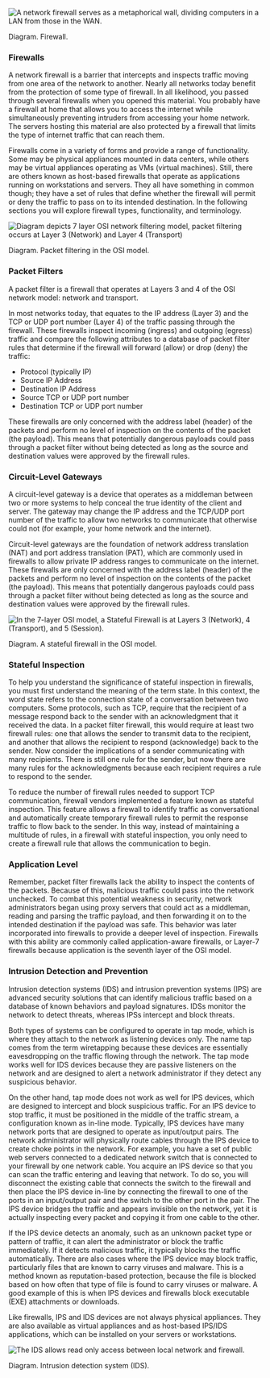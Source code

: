 ![A network firewall serves as a metaphorical wall, dividing computers in a LAN from those in the WAN.](https://assets.wgu.edu/284e633988bbaee9fc9c9b4cbb5ccd26)

Diagram. Firewall.

### Firewalls

A network firewall is a barrier that intercepts and inspects traffic moving from one area of the network to another. Nearly all networks today benefit from the protection of some type of firewall. In all likelihood, you passed through several firewalls when you opened this material. You probably have a firewall at home that allows you to access the internet while simultaneously preventing intruders from accessing your home network. The servers hosting this material are also protected by a firewall that limits the type of internet traffic that can reach them.

Firewalls come in a variety of forms and provide a range of functionality. Some may be physical appliances mounted in data centers, while others may be virtual appliances operating as VMs (virtual machines). Still, there are others known as host-based firewalls that operate as applications running on workstations and servers. They all have something in common though; they have a set of rules that define whether the firewall will permit or deny the traffic to pass on to its intended destination. In the following sections you will explore firewall types, functionality, and terminology.

![Diagram depicts 7 layer OSI network filtering model, packet filtering occurs at Layer 3 (Network) and Layer 4 (Transport)](https://assets.wgu.edu/18a36066ff38960df6011e3654a882b7)

Diagram. Packet filtering in the OSI model.

### Packet Filters

A packet filter is a firewall that operates at Layers 3 and 4 of the OSI network model: network and transport.

In most networks today, that equates to the IP address (Layer 3) and the TCP or UDP port number (Layer 4) of the traffic passing through the firewall. These firewalls inspect incoming (ingress) and outgoing (egress) traffic and compare the following attributes to a database of packet filter rules that determine if the firewall will forward (allow) or drop (deny) the traffic:

-   Protocol (typically IP)
-   Source IP Address
-   Destination IP Address
-   Source TCP or UDP port number
-   Destination TCP or UDP port number

These firewalls are only concerned with the address label (header) of the packets and perform no level of inspection on the contents of the packet (the payload). This means that potentially dangerous payloads could pass through a packet filter without being detected as long as the source and destination values were approved by the firewall rules.

### Circuit-Level Gateways

A circuit-level gateway is a device that operates as a middleman between two or more systems to help conceal the true identity of the client and server. The gateway may change the IP address and the TCP/UDP port number of the traffic to allow two networks to communicate that otherwise could not (for example, your home network and the internet).

Circuit-level gateways are the foundation of network address translation (NAT) and port address translation (PAT), which are commonly used in firewalls to allow private IP address ranges to communicate on the internet. These firewalls are only concerned with the address label (header) of the packets and perform no level of inspection on the contents of the packet (the payload). This means that potentially dangerous payloads could pass through a packet filter without being detected as long as the source and destination values were approved by the firewall rules.

![In the 7-layer OSI model, a Stateful Firewall is at Layers 3 (Network), 4 (Transport), and 5 (Session).](https://assets.wgu.edu/f89880a8dfb34f836f2f300fed3872bf)

Diagram. A stateful firewall in the OSI model.

### Stateful Inspection

To help you understand the significance of stateful inspection in firewalls, you must first understand the meaning of the term state. In this context, the word state refers to the connection state of a conversation between two computers. Some protocols, such as TCP, require that the recipient of a message respond back to the sender with an acknowledgment that it received the data. In a packet filter firewall, this would require at least two firewall rules: one that allows the sender to transmit data to the recipient, and another that allows the recipient to respond (acknowledge) back to the sender. Now consider the implications of a sender communicating with many recipients. There is still one rule for the sender, but now there are many rules for the acknowledgments because each recipient requires a rule to respond to the sender.

To reduce the number of firewall rules needed to support TCP communication, firewall vendors implemented a feature known as stateful inspection. This feature allows a firewall to identify traffic as conversational and automatically create temporary firewall rules to permit the response traffic to flow back to the sender. In this way, instead of maintaining a multitude of rules, in a firewall with stateful inspection, you only need to create a firewall rule that allows the communication to begin.

### Application Level

Remember, packet filter firewalls lack the ability to inspect the contents of the packets. Because of this, malicious traffic could pass into the network unchecked. To combat this potential weakness in security, network administrators began using proxy servers that could act as a middleman, reading and parsing the traffic payload, and then forwarding it on to the intended destination if the payload was safe. This behavior was later incorporated into firewalls to provide a deeper level of inspection. Firewalls with this ability are commonly called application-aware firewalls, or Layer-7 firewalls because application is the seventh layer of the OSI model. 

### Intrusion Detection and Prevention

Intrusion detection systems (IDS) and intrusion prevention systems (IPS) are advanced security solutions that can identify malicious traffic based on a database of known behaviors and payload signatures. IDSs monitor the network to detect threats, whereas IPSs intercept and block threats.

Both types of systems can be configured to operate in tap mode, which is where they attach to the network as listening devices only. The name tap comes from the term wiretapping because these devices are essentially eavesdropping on the traffic flowing through the network. The tap mode works well for IDS devices because they are passive listeners on the network and are designed to alert a network administrator if they detect any suspicious behavior.

On the other hand, tap mode does not work as well for IPS devices, which are designed to intercept and block suspicious traffic. For an IPS device to stop traffic, it must be positioned in the middle of the traffic stream, a configuration known as in-line mode. Typically, IPS devices have many network ports that are designed to operate as input/output pairs. The network administrator will physically route cables through the IPS device to create choke points in the network. For example, you have a set of public web servers connected to a dedicated network switch that is connected to your firewall by one network cable. You acquire an IPS device so that you can scan the traffic entering and leaving that network. To do so, you will disconnect the existing cable that connects the switch to the firewall and then place the IPS device in-line by connecting the firewall to one of the ports in an input/output pair and the switch to the other port in the pair. The IPS device bridges the traffic and appears invisible on the network, yet it is actually inspecting every packet and copying it from one cable to the other.

If the IPS device detects an anomaly, such as an unknown packet type or pattern of traffic, it can alert the administrator or block the traffic immediately. If it detects malicious traffic, it typically blocks the traffic automatically. There are also cases where the IPS device may block traffic, particularly files that are known to carry viruses and malware. This is a method known as reputation-based protection, because the file is blocked based on how often that type of file is found to carry viruses or malware. A good example of this is when IPS devices and firewalls block executable (EXE) attachments or downloads.

Like firewalls, IPS and IDS devices are not always physical appliances. They are also available as virtual appliances and as host-based IPS/IDS applications, which can be installed on your servers or workstations.

![The IDS allows read only access between local network and firewall.](https://assets.wgu.edu/d9ace8bd3baa8d9f9c4defdb68fd973f)

Diagram. Intrusion detection system (IDS).